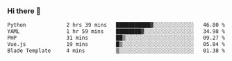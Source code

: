 ### Hi there 👋

<!--START_SECTION:waka-->

```txt
Python             2 hrs 39 mins   ███████████▓░░░░░░░░░░░░░   46.80 %
YAML               1 hr 59 mins    ████████▓░░░░░░░░░░░░░░░░   34.98 %
PHP                31 mins         ██▒░░░░░░░░░░░░░░░░░░░░░░   09.27 %
Vue.js             19 mins         █▒░░░░░░░░░░░░░░░░░░░░░░░   05.84 %
Blade Template     4 mins          ▒░░░░░░░░░░░░░░░░░░░░░░░░   01.38 %
```

<!--END_SECTION:waka-->

<!--
**Jonas-VanHaeken/Jonas-VanHaeken** is a ✨ _special_ ✨ repository because its `README.md` (this file) appears on your GitHub profile.

Here are some ideas to get you started:

- 🔭 I’m currently working on ...
- 🌱 I’m currently learning ...
- 👯 I’m looking to collaborate on ...
- 🤔 I’m looking for help with ...
- 💬 Ask me about ...
- 📫 How to reach me: ...
- 😄 Pronouns: ...
- ⚡ Fun fact: ...
-->
